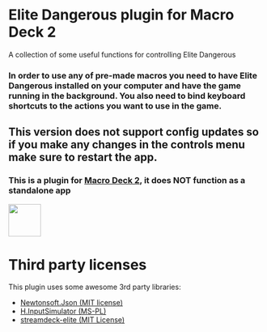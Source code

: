 # Elite Dangerous plugin for Macro Deck 2
A collection of some useful functions for controlling Elite Dangerous

### In order to use any of pre-made macros you need to have Elite Dangerous installed on your computer and have the game running in the background. You also need to bind keyboard shortcuts to the actions you want to use in the game.

## This version does not support config updates so if you make any changes in the controls menu make sure to restart the app.

### This is a plugin for [Macro Deck 2](https://github.com/SuchByte/Macro-Deck), it does NOT function as a standalone app
<img height="64px" src="https://macrodeck.org/images/macro_deck_2_official_plugin.png" />


# Third party licenses
This plugin uses some awesome 3rd party libraries:
- [Newtonsoft.Json (MIT license)](https://www.newtonsoft.com/json)
- [H.InputSimulator (MS-PL)](https://github.com/HavenDV/H.InputSimulator)
- [streamdeck-elite (MIT License)](https://github.com/mhwlng/streamdeck-elite)

